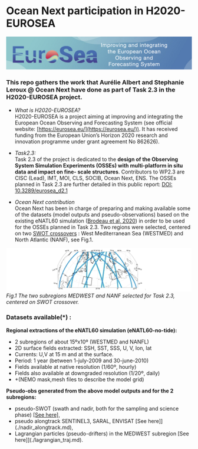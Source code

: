 # Ocean Next participation in H2020-EUROSEA
![H2020-EURSEA](./figs/logoEUROSEA.png)<br>

### This repo gathers the work that  Aurélie Albert and Stephanie Leroux @ Ocean Next  have done as part of Task 2.3 in the H2020-EUROSEA project.

* _What is H2020-EUROSEA?_<br>
H2020-EUROSEA is a project aiming at improving and integrating the European Ocean Observing and Forecasting System  (see official website: [https://eurosea.eu/](https://eurosea.eu/)). It has received funding from the European Union’s Horizon 2020  research and innovation programme under grant agreement No 862626).

* _Task2.3:_<br>
Task 2.3 of the project is dedicated to the __design of the Observing System Simulation Experiments (OSSEs) with multi-platform in situ data and impact on fine- scale structures__. Contributors to WP2.3 are CISC (Lead), IMT, MOI, CLS, SOCIB, Ocean Next, ENS. The OSSEs planned in Task 2.3 are further detailed in this public report: [ DOI: 10.3289/eurosea_d2.1](https://doi.org/10.3289/eurosea_d2.1)

* _Ocean Next contribution_<br>
Ocean Next has been in charge of preparing and making available some of the datasets (model outputs and pseudo-observations) based on the  existing eNATL60 simulation ([Brodeau et al, 2020](http://doi.org/10.5281/zenodo.4032732.)) in order to be used for the OSSEs planned in Task 2.3. Two regions were selected, centered on two [SWOT crossovers](https://www.clivar.org/news/swot-%E2%80%98adopt-crossover%E2%80%99-consortium-has-been-endorsed-clivar) : West Mediterranean Sea (WESTMED) and North Atlantic (NANF), see Fig.1.  

![subregions](./figs/regions4.png)<br>
_Fig.1 The two subregions MEDWEST and NANF selected for Task 2.3, centered on  SWOT crossover._


### Datasets available(*) :

**Regional extractions of  the eNATL60 simulation (eNATL60-no-tide):**

- 2 subregions of about 15ºx10º  (WESTMED and NANFL) 
- 2D surface fields extracted:  SSH, SST, SSS, U, V, lon, lat
- Currents: U,V at 15 m and at the surface.
- Period: 1 year (between 1-july-2009 and 30-june-2010)
- Fields available at native resolution (1/60º, hourly) 
- Fields also available at downgraded resolution (1/20º, daily) 
- +(NEMO mask,mesh files to describe the model grid)

**Pseudo-obs  generated from the above model outputs and for the 2 subregions:**

- pseudo-SWOT (swath and nadir, both for the sampling and science phase) [[See here]](./swot_pseudoobs.md),
- pseudo alongtrack SENTINEL3,  SARAL, ENVISAT [See here]](./nadir_alongtrack.md),
- Lagrangian particles (pseudo-drifters) in the MEDWEST subregion [See here]](./lagrangian_traj.md).

